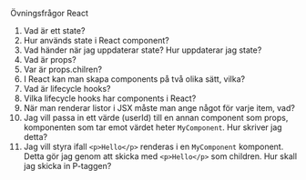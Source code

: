 Övningsfrågor React
1. Vad är ett state?
1. Hur används state i React component?
1. Vad händer när jag uppdaterar state? Hur uppdaterar jag state?
1. Vad är props?
1. Var är props.chilren?
1. I React kan man skapa components på två olika sätt, vilka?
1. Vad är lifecycle hooks?
1. Vilka lifecycle hooks har components i React?
1. När man renderar listor i JSX måste man ange något för varje item, vad?
1. Jag vill passa in ett värde (userId) till en annan component som props, komponenten som tar emot värdet heter ```MyComponent```. Hur skriver jag detta?
1. Jag vill styra ifall ```<p>Hello</p>``` renderas i en ```MyComponent``` komponent. Detta gör jag genom att skicka med ```<p>Hello</p>``` som children. Hur skall jag skicka in P-taggen?

